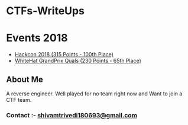 # CTFs-WriteUps

# Events 2018

  * [Hackcon 2018 (315 Points - 100th Place)]()
  * [WhiteHat GrandPrix Quals (230 Points - 65th Place)](https://github.com/Vlad-tri/CTFs-WriteUps/tree/master/WhiteHat%20GrandPrix%20Quals%202018)

## About Me

A reverse engineer.
Well played for no team right now and Want to join a CTF team.
### Contact :- shivamtrivedi180693@gmail.com
